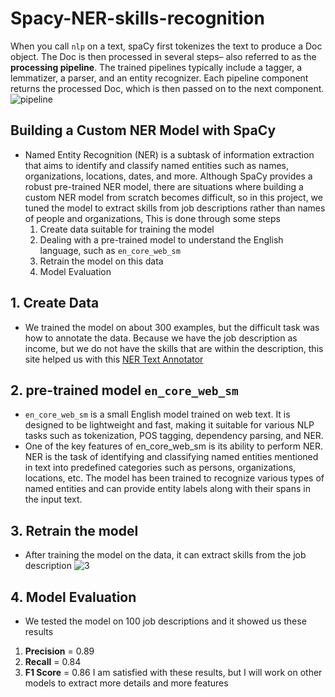 # Spacy-NER-skills-recognition
When you call `nlp` on a text, spaCy first tokenizes the text to produce a Doc object. The Doc is then processed in several steps– also referred to as the **processing pipeline**. The trained pipelines typically include a tagger, a lemmatizer, a parser, and an entity recognizer. Each pipeline component returns the processed Doc, which is then passed on to the next component.
![pipeline](https://github.com/Galal-pic/GD-Project/assets/70837846/a45ad63a-1176-4d45-b39b-df947d083f44)

## Building a Custom NER Model with SpaCy
* Named Entity Recognition (NER) is a subtask of information extraction that aims to identify and classify named entities such as names, organizations, locations, dates, and more. Although SpaCy provides a robust pre-trained NER model, there are situations where building a custom NER model from scratch becomes difficult, so in this project, we tuned the model to extract skills from job descriptions rather than names of people and organizations, This is done through some steps
  1. Create data suitable for training the model
  2. Dealing with a  pre-trained model to understand the English language, such as `en_core_web_sm`
  3. Retrain the model on this data
  4. Model Evaluation 

## 1. Create Data 
* We trained the model on about 300 examples, but the difficult task was how to annotate the data. Because we have the job description as income, but we do not have the skills that are within the description, this site helped us with this [NER Text Annotator](https://tecoholic.github.io/ner-annotator/)

## 2. pre-trained model `en_core_web_sm`
* `en_core_web_sm` is a small English model trained on web text. It is designed to be lightweight and fast, making it suitable for various NLP tasks such as tokenization, POS tagging, dependency parsing, and NER.
* One of the key features of en_core_web_sm is its ability to perform NER. NER is the task of identifying and classifying named entities mentioned in text into predefined categories such as persons, organizations, locations, etc. The model has been trained to recognize various types of named entities and can provide entity labels along with their spans in the input text.

## 3. Retrain the model
* After training the model on the data, it can extract skills from the job description
![3](https://github.com/Galal-pic/GD-Project/assets/70837846/8d182d21-677d-4a37-8054-9e00a921cb53)
## 4. Model Evaluation 

* We tested the model on 100 job descriptions and it showed us these results

1. **Precision** = 0.89 
2. **Recall** = 0.84
3. **F1 Score** = 0.86
I am satisfied with these results, but I will work on other models to extract more details and more features

  

